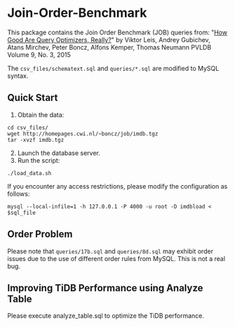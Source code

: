 # Join-Order-Benchmark

This package contains the Join Order Benchmark (JOB) queries from:
"[How Good Are Query Optimizers, Really?](http://www.vldb.org/pvldb/vol9/p204-leis.pdf)"
by Viktor Leis, Andrey Gubichev, Atans Mirchev, Peter Boncz, Alfons Kemper, Thomas Neumann
PVLDB Volume 9, No. 3, 2015


The `csv_files/schematext.sql` and `queries/*.sql` are modified to MySQL syntax.


## Quick Start

1. Obtain the data:
```shell
cd csv_files/
wget http://homepages.cwi.nl/~boncz/job/imdb.tgz
tar -xvzf imdb.tgz
```

2. Launch the database server.
3. Run the script:
```
./load_data.sh
```
If you encounter any access restrictions, please modify the configuration as follows:
```
mysql --local-infile=1 -h 127.0.0.1 -P 4000 -u root -D imdbload < $sql_file
```

## Order Problem

Please note that `queries/17b.sql` and `queries/8d.sql` may exhibit order issues due to the use of different order rules from MySQL. This is not a real bug.

## Improving TiDB Performance using Analyze Table
Please execute analyze_table.sql to optimize the TiDB performance.
